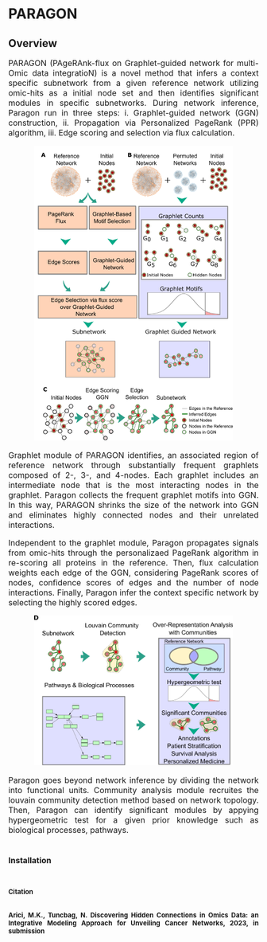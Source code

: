 # PARAGON 

## Overview  

<p align="justify" font-weight="normal"><font size=3> PARAGON (PAgeRAnk-flux on Graphlet-guided network for multi-Omic data integratioN) is a novel method that infers a context specific subnetwork from a given reference network utilizing omic-hits as a initial node set and then identifies significant modules in specific subnetworks. During network inference, Paragon run in three steps:  i. Graphlet-guided network (GGN) construction, ii. Propagation via  Personalized PageRank (PPR) algorithm, iii. Edge scoring and selection via flux calculation. <font> </p> 


<p align="center">    
<img " src="Concept_Figs/Network_Inference.png" width="400">
<p align="center">

<p align="justify" font-weight="normal"><font size=3>Graphlet module of PARAGON identifies, an associated region of reference network through substantially frequent graphlets composed of 2-, 3-, and 4-nodes. Each graphlet includes an intermediate node that is the most interacting nodes in the graphlet. Paragon collects the frequent graphlet motifs into GGN. In this way, PARAGON shrinks the size of the network into GGN and eliminates highly connected nodes and their unrelated interactions. <font> <p>

<p align="justify" font-weight="normal"><font size=3>Independent to the graphlet module, Paragon propagates signals from omic-hits through the personalizaed PageRank algorithm in re-scoring all proteins in the reference. Then, flux calculation weights each edge of the GGN, considering PageRank scores of nodes, confidence scores of edges and the number of node interactions. Finally, Paragon infer the context specific network by selecting the highly scored edges. <font> <p>

<p align="center"> 
<img src="Concept_Figs/Community__Analysis.png" width="400">
<p align="center"> 

<p align="justify" font-weight="normal"><font size=3>Paragon goes beyond network inference by dividing the network into functional units. Community analysis module recruites the louvain community detection method based on network topology. Then, Paragon can identify significant modules by appying hypergeometric test for a given prior knowledge such as biological processes, pathways. <font><p>     

## Installation 
<p align="justify" font-weight="normal"><font size=2>
    
## Citation <h2>      
    
<p align="justify" font-weight="normal"><font size=2>
Arici, M.K., Tuncbag, N. Discovering Hidden Connections in Omics Data: an Integrative Modeling Approach for Unveiling Cancer Networks, 2023, in submission <p>




